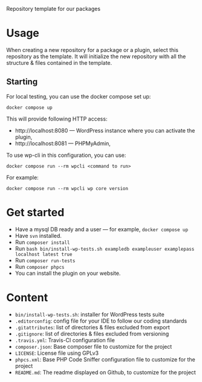 Repository template for our packages

# Usage
When creating a new repository for a package or a plugin, select this
repository as the template. It will initialize the new repository with all the
structure & files contained in the template.

## Starting

For local testing, you can use the docker compose set up:

```
docker compose up
```

This will provide following HTTP access:
* http://localhost:8080 — WordPress instance where you can activate the plugin,
* http://localhost:8081 — PHPMyAdmin,

To use wp-cli in this configuration, you can use:
```
docker compose run --rm wpcli <command to run>
```

For example:
```
docker compose run --rm wpcli wp core version
```

# Get started
- Have a mysql DB ready and a user — for example, `docker compose up`
- Have `svn` installed.
- Run `composer install`
- Run `bash bin/install-wp-tests.sh exampledb exampleuser examplepass localhost latest true`
- Run `composer run-tests`
- Run `composer phpcs`
- You can install the plugin on your website.

# Content
* `bin/install-wp-tests.sh`: installer for WordPress tests suite
* `.editorconfig`: config file for your IDE to follow our coding standards
* `.gitattributes`: list of directories & files excluded from export
* `.gitignore`: list of directories & files excluded from versioning
* `.travis.yml`: Travis-CI configuration file
* `composer.json`: Base composer file to customize for the project
* `LICENSE`: License file using GPLv3
* `phpcs.xml`: Base PHP Code Sniffer configuration file to customize for the project
* `README.md`: The readme displayed on Github, to customize for the project
